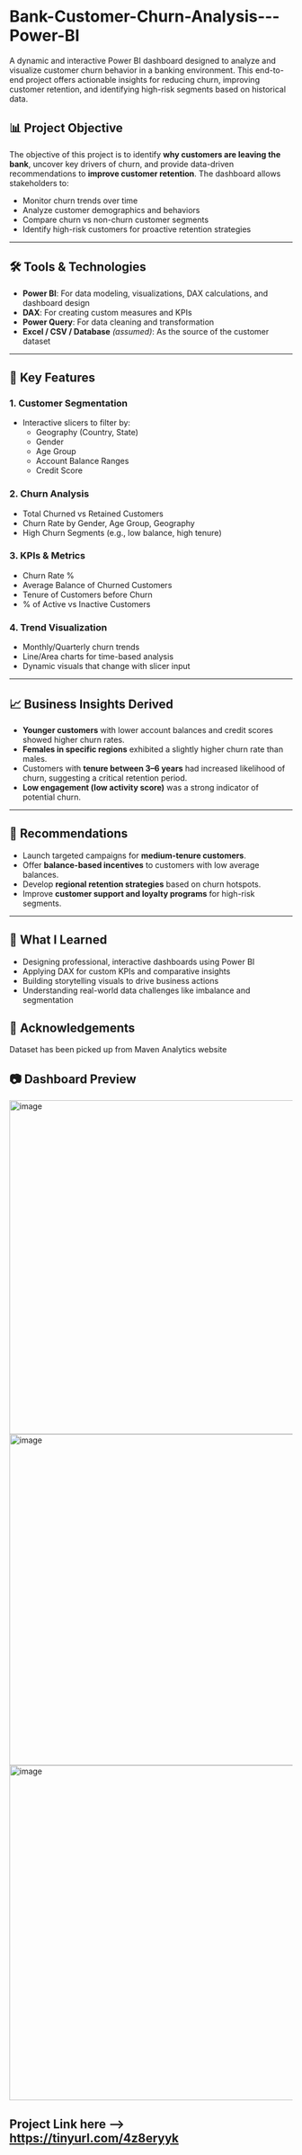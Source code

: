 # Bank-Customer-Churn-Analysis---Power-BI
A dynamic and interactive Power BI dashboard designed to analyze and visualize customer churn behavior in a banking environment. This end-to-end project offers actionable insights for reducing churn, improving customer retention, and identifying high-risk segments based on historical data.


## 📊 Project Objective

The objective of this project is to identify **why customers are leaving the bank**, uncover key drivers of churn, and provide data-driven recommendations to **improve customer retention**. The dashboard allows stakeholders to:

- Monitor churn trends over time
- Analyze customer demographics and behaviors
- Compare churn vs non-churn customer segments
- Identify high-risk customers for proactive retention strategies

---

## 🛠️ Tools & Technologies

- **Power BI**: For data modeling, visualizations, DAX calculations, and dashboard design
- **DAX**: For creating custom measures and KPIs
- **Power Query**: For data cleaning and transformation
- **Excel / CSV / Database** *(assumed)*: As the source of the customer dataset

---

## 📌 Key Features

### 1. **Customer Segmentation**
- Interactive slicers to filter by:
  - Geography (Country, State)
  - Gender
  - Age Group
  - Account Balance Ranges
  - Credit Score

### 2. **Churn Analysis**
- Total Churned vs Retained Customers
- Churn Rate by Gender, Age Group, Geography
- High Churn Segments (e.g., low balance, high tenure)

### 3. **KPIs & Metrics**
- Churn Rate %
- Average Balance of Churned Customers
- Tenure of Customers before Churn
- % of Active vs Inactive Customers

### 4. **Trend Visualization**
- Monthly/Quarterly churn trends
- Line/Area charts for time-based analysis
- Dynamic visuals that change with slicer input

---

## 📈 Business Insights Derived

- **Younger customers** with lower account balances and credit scores showed higher churn rates.
- **Females in specific regions** exhibited a slightly higher churn rate than males.
- Customers with **tenure between 3–6 years** had increased likelihood of churn, suggesting a critical retention period.
- **Low engagement (low activity score)** was a strong indicator of potential churn.

---

## 🔁 Recommendations

- Launch targeted campaigns for **medium-tenure customers**.
- Offer **balance-based incentives** to customers with low average balances.
- Develop **regional retention strategies** based on churn hotspots.
- Improve **customer support and loyalty programs** for high-risk segments.

---

## 🧠 What I Learned

- Designing professional, interactive dashboards using Power BI
- Applying DAX for custom KPIs and comparative insights
- Building storytelling visuals to drive business actions
- Understanding real-world data challenges like imbalance and segmentation

## 🙌 Acknowledgements

Dataset has been picked up from Maven Analytics website


## 📷 Dashboard Preview

<img width="594" alt="image" src="https://github.com/user-attachments/assets/bb194b8a-6c63-48cb-b92b-f8077b80cc39" />
<img width="589" alt="image" src="https://github.com/user-attachments/assets/c24633e5-9bda-4e3e-962e-8ac996c9438c" />
<img width="596" alt="image" src="https://github.com/user-attachments/assets/8f7f59f9-85cc-48db-a87a-bc8d3520303e" />


## Project Link here -->  https://tinyurl.com/4z8eryyk
